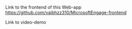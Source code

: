 Link to the frontend of this Web-app
https://github.com/vaibhzz310/MicrosoftEngage-frontend

Link to video-demo 
